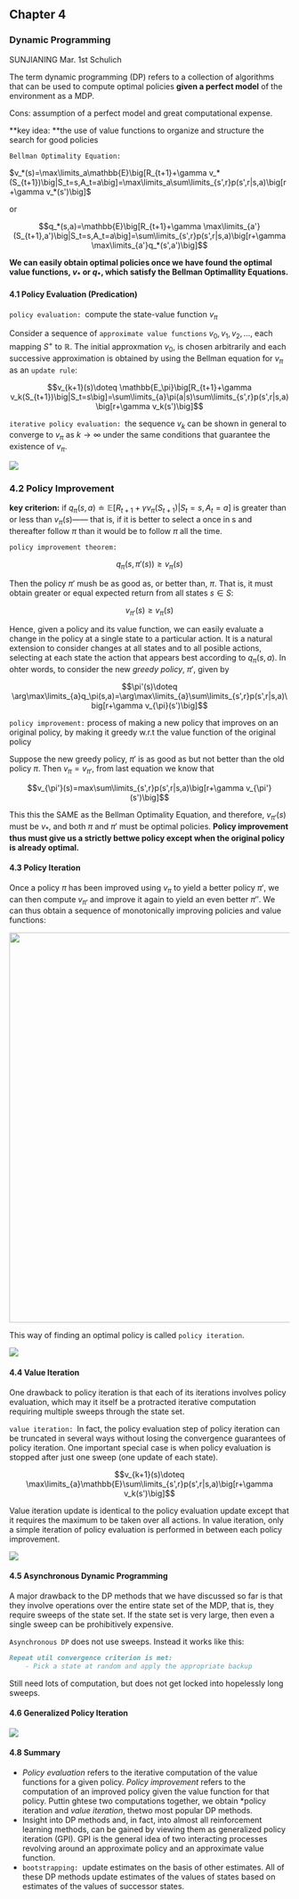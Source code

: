 ## Chapter 4

### Dynamic Programming

SUNJIANING Mar. 1st  Schulich

The term dynamic programming (DP) refers to a collection of algorithms that can be used to compute optimal policies **given a perfect model** of the environment as a MDP.

Cons: assumption of a perfect model and great computational expense.

**key idea: **the use of value functions to organize and structure the search for good policies

`Bellman Optimality Equation:`

$v_*(s)=\max\limits_a\mathbb{E}\big[R_{t+1}+\gamma v_*(S_{t+1})\big|S_t=s,A_t=a\big]=\max\limits_a\sum\limits_{s',r}p(s',r|s,a)\big[r+\gamma v_*(s')\big]$

or

$$q_*(s,a)=\mathbb{E}\big[R_{t+1}+\gamma \max\limits_{a'}(S_{t+1},a')\big|S_t=s,A_t=a\big]=\sum\limits_{s',r}p(s',r|s,a)\big[r+\gamma \max\limits_{a'}q_*(s',a')\big]$$

**We can easily obtain optimal policies once we have found the optimal value functions, $v_*$ or $q_*$, which satisfy the Bellman Optimallity Equations.**

#### 4.1 Policy Evaluation (Predication)

`policy evaluation: `compute the state-value function $v_{\pi}$

Consider a sequence of `approximate value functions` $v_0,v_1,v_2,…$, each mapping $S^+$ to $\mathbb {R}$. The initial approxmation $v_0$, is chosen arbitrarily and each successive approximation is obtained by using the Bellman equation for $v_\pi$ as an `update rule`:

$$v_{k+1}(s)\doteq \mathbb{E_\pi}\big[R_{t+1}+\gamma v_k(S_{t+1})\big|S_t=s\big]=\sum\limits_{a}\pi(a|s)\sum\limits_{s',r}p(s',r|s,a)\big[r+\gamma v_k(s')\big]$$

`iterative policy evaluation: `the sequence ${v_k}$ can be shown in general to converge to $v_\pi$ as $k\rightarrow \infty$ under the same conditions that guarantee the existence of $v_{\pi}$. 

![](https://ws3.sinaimg.cn/large/006tNc79gy1foxae4gz7hj316u0eswgr.jpg)

### 4.2 Policy Improvement

**key criterion:** if $q_\pi(s,a)\doteq\mathbb{E}\big[R_{t+1}+\gamma v_\pi(S_{t+1})\big|S_t=s,A_t=a\big]$ is greater than or less than $v_\pi(s)$—— that is, if it is better to select a once in s and thereafter follow $\pi$ than it would be to follow $\pi$ all the time.

`policy improvement theorem:`

$$q_{\pi}(s,\pi'(s))\geq v_{\pi}(s)$$

Then the policy $\pi'$ mush be as good as, or better than, $\pi$. That is, it must obtain greater or equal expected return from all states $s\in S$:

$$v_{\pi'}(s)\geq v_{\pi}(s)$$

Hence, given a policy and its value function, we can easily evaluate a change in the policy at a single state to a particular action. It is a natural extension to consider changes at all states and to all posible actions, selecting at each state the action that appears best according to $q_\pi(s,a)$. In ohter words, to consider the new *greedy policy*, $\pi'$, given by

$$\pi'(s)\doteq \arg\max\limits_{a}q_\pi(s,a)=\arg\max\limits_{a}\sum\limits_{s',r}p(s',r|s,a)\big[r+\gamma v_{\pi}(s')\big]$$

`policy improvement:` process of making a new policy that improves on an original policy, by making it greedy w.r.t the value function of the original policy

Suppose the new greedy policy, $\pi'$ is as good as but not better than the old policy $\pi$. Then $v_\pi=v_{\pi'}$, from last equation we know that 

$$v_{\pi'}(s)=max\sum\limits_{s',r}p(s',r|s,a)\big[r+\gamma v_{\pi'}(s')\big]$$

This this the SAME as the Bellman Optimality Equation, and therefore, $v_{\pi'}(s)$ must be $v_{*}$, and both $\pi$ and $\pi'$ must be optimal policies. **Policy improvement thus must give us a strictly bettwe policy except when the original policy is already optimal.**

#### 4.3 Policy Iteration

Once a policy $\pi$ has been improved using $v_{\pi}$ to yield a better policy $\pi'$, we can then compute $v_{\pi'}$ and improve it again to yield an even better $\pi''$. We can thus obtain a sequence of monotonically improving policies and value functions:

<img src="https://ws4.sinaimg.cn/large/006tNc79gy1foxza02k0ij30pa02mjry.jpg" width="700px" />

This way of finding an optimal policy is called `policy iteration`.

![](https://ws3.sinaimg.cn/large/006tNc79gy1foxzdsqm9sj318q0qy7am.jpg)

#### 4.4 Value Iteration

One drawback to policy iteration is that each of its iterations involves policy evaluation, which may it itself be a protracted iterative computation requiring multiple sweeps through the state set.

`value iteration: `In fact, the policy evaluation step of policy iteration can be truncated in several ways without losing the convergence guarantees of policy iteration. One important special case is when policy evaluation is stopped after just one sweep (one update of each state).

$$v_{k+1}(s)\doteq \max\limits_{a}\mathbb{E}\sum\limits_{s',r}p(s',r|s,a)\big[r+\gamma v_k(s')\big]$$

Value iteration update is identical to the policy evaluation update except that it requires the maximum to be taken over all actions. In value iteration, only a simple iteration of policy evaluation is performed in between each policy improvement.

![](https://ws1.sinaimg.cn/large/006tNc79gy1foy3cdasydj318e0hsq5z.jpg)

#### 4.5 Asynchronous Dynamic Programming

A major drawback to the DP methods that we have discussed so far is that they involve operations over the entire state set of the MDP, that is, they require sweeps of the state set. If the state set is very large, then even a single sweep can be prohibitively expensive.

`Asynchronous DP` does not use sweeps. Instead it works like this:

```markdown
Repeat util convergence criterion is met:
	- Pick a state at random and apply the appropriate backup
```

Still need lots of computation, but does not get locked into hopelessly long sweeps.

#### 4.6 Generalized Policy Iteration

![](https://ws1.sinaimg.cn/large/006tNc79gy1foy48ybcqbj31cw0o4tdh.jpg)

#### 4.8 Summary

- *Policy evaluation* refers to the iterative computation of the value functions for a given policy. *Policy improvement* refers to the computation of an improved policy given the value function for that policy. Puttin ghtese two computations together, we obtain *policy iteration and *value iteration*, thetwo most popular DP methods.
- Insight into DP methods and, in fact, into almost all reinforcement learning methods, can be gained by viewing them as generalized policy iteration (GPI). GPI is the general idea of two interacting processes revolving around an approximate policy and an approximate value function.
- `bootstrapping: `update estimates on the basis of other estimates. All of these DP methods update estimates of the values of states based on estimates of the values of successor states.


​			
​		
​		











